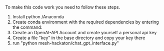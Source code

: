 To make this code work you need to follow these steps.

1) Install python /Anaconda
2) Create conda environment with the required dependencies by entering the command:
3) Create an OpenAI-API Account and create yourself a personal api key
4) Create a file "key" in the base directory and copy your key there
5) run "python mesh-hackaton/chat_gpt_interface.py"
